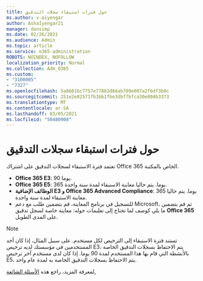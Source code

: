 ```yaml
---
title: حول فترات استبقاء سجلات التدقيق
ms.author: v-aiyengar
author: AshaIyengar21
manager: dansimp
ms.date: 02/26/2021
ms.audience: Admin
ms.topic: article
ms.service: o365-administration
ROBOTS: NOINDEX, NOFOLLOW
localization_priority: Normal
ms.collection: Adm_O365
ms.custom:
- "3100005"
- "7327"
ms.openlocfilehash: 5a8601bc7757e77882d8dab709e007a2f6df3b0c
ms.sourcegitcommit: 251e2e82571fb3bb1fbe3dbf7bfca30e004b3373
ms.translationtype: MT
ms.contentlocale: ar-SA
ms.lasthandoff: 03/05/2021
ms.locfileid: "50480908"
---
```

# <a name="about-audit-logs-retention-periods"></a>حول فترات استبقاء سجلات التدقيق

تعتمد فترة الاستبقاء لسجلات التدقيق على اشتراك Office 365 الخاص بالمكتبة.

- **Office 365 E3**: 90 يوما.
- **Office 365 E5**: 365 يوما. يتم حاليا معاينة الاستبقاء لمدة سنة واحدة.
- **الوظائف الإضافية E3 و Office 365 Advanced Compliance**: 365 يوما. يتم حاليا معاينة الاستبقاء لمدة سنة واحدة.
- للتسجيل في برنامج المعاينة، قم بتضمين طلب مع دعم Microsoft، ثم قم بتضمين ما يلي كوصف لما تحتاج إلى تعليمات حوله: معاينة خاصة لسجل تدقيق **Office 365** على المدى الطويل.
> [!NOTE]
> تستند فترة الاستبقاء إلى الترخيص لكل مستخدم. على سبيل المثال، إذا كان أحد المستخدمين في مؤسستك لديه ترخيص E3، يتم الاحتفاظ بسجلات التدقيق الخاصة بالأنشطة التي قام بها هذا المستخدم لمدة 90 يوما. إذا كان لدى مستخدم آخر ترخيص E5، يتم الاحتفاظ بسجلات التدقيق الخاصة به لمدة عام واحد.

لمعرفة المزيد، راجع هذه [الأسئلة الشائعة.](https://go.microsoft.com/fwlink/?linkid=2115336)
